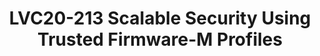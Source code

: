 ---
categories:
- lvc20
description: Security is a major concern for IoT deployments. Platform Security Architecture
  (PSA) provides a framework for building Secure IoT devices. Trusted Firmware-M is
  the PSA Open Source Reference Implementation aligning with PSA certified guidelines
  addressing common IoT threats. TF-M creates a Secure Processing Environment providing
  a set of Secure Services including Secure boot flow on Cortex-M CPUs that is widely
  used in IoT devices.<br><br>There is a dramatic variation in IoT usecases varying
  from smart home bulbs, thermostats, personal health monitors to sensors deployed
  in critical urban infrastructure and factories. These devices have different security
  requirements due to the difference in assets and trust associated with them. Deploying
  and Maintaining Security in these devices over its lifetime involves cost including
  memory and performance consumption of these devices. Therefore, it is important
  for TF-M to provide different configurations to satisfy security requirements of
  these different classes of IoT devices.<br><br>TF-M Profile provides Small, Medium
  and Large configurations with increasing level of Security functionality allowing
  device manufacturers to choose (and further customize if required) a profile based
  on Threat Model and Security Analysis of their usecase. Profile Small. Medium and
  Large configurations will be supported in TF-M Project and therefore deployable
  on a variety of Cortex-M based Silicon platforms.<br><br>Session will provide an
  overview about how Trusted Firmware-M makes it easier for IoT Application developers
  to enable Security on their devices. The session will cover the need for TF-M Profiles
  and features included in each Profile.<br><br>The session will demonstrate how Profile
  Small (aimed at memory and performance constrained devices) can be used to create
  a Secure device meeting the requirements for PSA Certified Level1 and connect securely
  with other devices.
image: /assets/images/featured-images/lvc20/LVC20-213.png
session_id: LVC20-213
session_room: '[Track 1] IoT/Edge/Embedded'
session_slot:
  end_time: 2020-09-23 12:10
  start_time: 2020-09-23 11:45
session_speakers:
- speaker_bio: Software Engineering Manager of Arm Open Source Firmware team. Taking
    care of Trusted Firmware-M development - Feature development, build system enhancement
    and ecosystem enablement.
  speaker_company: Arm China
  speaker_image: http://avatars.sched.co/e/37/7250052/avatar.jpg.320x320px.jpg?3d2
  speaker_name: David Wang
  speaker_position: Senior Software Engineering Manager
  speaker_role: attendee, speaker
- speaker_bio: Shebu is the Technology Manager of Trusted Firmware-M (Open Source
    Reference Implementation of Platform Security Architecture). Mbed TLS (Open SOurce
    TLS Library) and the co-chair of the Open Governance community project Trustedfirmware.org.
    Shebu represents Arm in the Linaro IoT and Embedded (LITE) Group. As part of Arm’s
    Open Source Software group, Shebu has been involved in various Open Source projects
    that Arm is part of.
  speaker_company: Arm
  speaker_image: http://avatars.sched.co/b/b1/7249965/avatar.jpg.320x320px.jpg?bd3
  speaker_name: Shebu Varghese Kuriakose
  speaker_position: Co-Chair, Trustedfirmware.org &amp; Director, Software Technology
    Management, Arm
  speaker_role: speaker
session_track: IoT and Embedded
tag: session
tags: IoT and Embedded
title: LVC20-213 Scalable Security Using Trusted Firmware-M Profiles
---